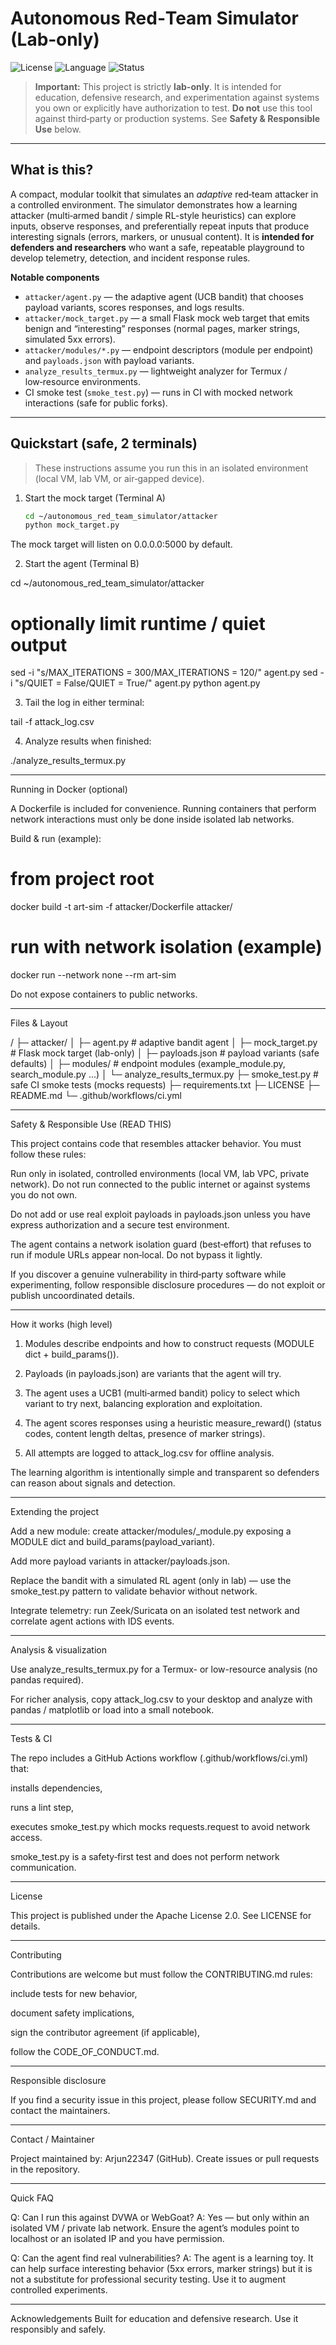 
# Autonomous Red‑Team Simulator (Lab‑only)

![License](https://img.shields.io/badge/License-Apache%202.0-blue.svg)
![Language](https://img.shields.io/badge/Python-3.11-blue.svg)
![Status](https://img.shields.io/badge/Status-Research%20%26%20Lab%20Tool-yellow)

> **Important:** This project is strictly **lab-only**. It is intended for education, defensive research, and experimentation against systems you own or explicitly have authorization to test. **Do not** use this tool against third‑party or production systems. See **Safety & Responsible Use** below.

---

## What is this?

A compact, modular toolkit that simulates an *adaptive* red‑team attacker in a controlled environment. The simulator demonstrates how a learning attacker (multi‑armed bandit / simple RL-style heuristics) can explore inputs, observe responses, and preferentially repeat inputs that produce interesting signals (errors, markers, or unusual content). It is **intended for defenders and researchers** who want a safe, repeatable playground to develop telemetry, detection, and incident response rules.

**Notable components**
- `attacker/agent.py` — the adaptive agent (UCB bandit) that chooses payload variants, scores responses, and logs results.
- `attacker/mock_target.py` — a small Flask mock web target that emits benign and “interesting” responses (normal pages, marker strings, simulated 5xx errors).
- `attacker/modules/*.py` — endpoint descriptors (module per endpoint) and `payloads.json` with payload variants.
- `analyze_results_termux.py` — lightweight analyzer for Termux / low‑resource environments.
- CI smoke test (`smoke_test.py`) — runs in CI with mocked network interactions (safe for public forks).

---

## Quickstart (safe, 2 terminals)

> These instructions assume you run this in an isolated environment (local VM, lab VM, or air‑gapped device).

1. Start the mock target (Terminal A)
   ```bash
   cd ~/autonomous_red_team_simulator/attacker
   python mock_target.py

The mock target will listen on 0.0.0.0:5000 by default.

2. Start the agent (Terminal B)

cd ~/autonomous_red_team_simulator/attacker
# optionally limit runtime / quiet output
sed -i "s/MAX_ITERATIONS = 300/MAX_ITERATIONS = 120/" agent.py
sed -i "s/QUIET = False/QUIET = True/" agent.py
python agent.py


3. Tail the log in either terminal:

tail -f attack_log.csv


4. Analyze results when finished:

./analyze_results_termux.py




---

Running in Docker (optional)

A Dockerfile is included for convenience. Running containers that perform network interactions must only be done inside isolated lab networks.

Build & run (example):

# from project root
docker build -t art-sim -f attacker/Dockerfile attacker/
# run with network isolation (example)
docker run --network none --rm art-sim

Do not expose containers to public networks.


---

Files & Layout

/
├─ attacker/
│  ├─ agent.py                # adaptive bandit agent
│  ├─ mock_target.py          # Flask mock target (lab-only)
│  ├─ payloads.json           # payload variants (safe defaults)
│  ├─ modules/                # endpoint modules (example_module.py, search_module.py ...)
│  └─ analyze_results_termux.py
├─ smoke_test.py              # safe CI smoke tests (mocks requests)
├─ requirements.txt
├─ LICENSE
├─ README.md
└─ .github/workflows/ci.yml


---

Safety & Responsible Use (READ THIS)

This project contains code that resembles attacker behavior. You must follow these rules:

Run only in isolated, controlled environments (local VM, lab VPC, private network). Do not run connected to the public internet or against systems you do not own.

Do not add or use real exploit payloads in payloads.json unless you have express authorization and a secure test environment.

The agent contains a network isolation guard (best‑effort) that refuses to run if module URLs appear non‑local. Do not bypass it lightly.

If you discover a genuine vulnerability in third‑party software while experimenting, follow responsible disclosure procedures — do not exploit or publish uncoordinated details.



---

How it works (high level)

1. Modules describe endpoints and how to construct requests (MODULE dict + build_params()).


2. Payloads (in payloads.json) are variants that the agent will try.


3. The agent uses a UCB1 (multi‑armed bandit) policy to select which variant to try next, balancing exploration and exploitation.


4. The agent scores responses using a heuristic measure_reward() (status codes, content length deltas, presence of marker strings).


5. All attempts are logged to attack_log.csv for offline analysis.



The learning algorithm is intentionally simple and transparent so defenders can reason about signals and detection.


---

Extending the project

Add a new module: create attacker/modules/<name>_module.py exposing a MODULE dict and build_params(payload_variant).

Add more payload variants in attacker/payloads.json.

Replace the bandit with a simulated RL agent (only in lab) — use the smoke_test.py pattern to validate behavior without network.

Integrate telemetry: run Zeek/Suricata on an isolated test network and correlate agent actions with IDS events.



---

Analysis & visualization

Use analyze_results_termux.py for a Termux- or low-resource analysis (no pandas required).

For richer analysis, copy attack_log.csv to your desktop and analyze with pandas / matplotlib or load into a small notebook.



---

Tests & CI

The repo includes a GitHub Actions workflow (.github/workflows/ci.yml) that:

installs dependencies,

runs a lint step,

executes smoke_test.py which mocks requests.request to avoid network access.


smoke_test.py is a safety‑first test and does not perform network communication.


---

License

This project is published under the Apache License 2.0. See LICENSE for details.


---

Contributing

Contributions are welcome but must follow the CONTRIBUTING.md rules:

include tests for new behavior,

document safety implications,

sign the contributor agreement (if applicable),

follow the CODE_OF_CONDUCT.md.



---

Responsible disclosure

If you find a security issue in this project, please follow SECURITY.md and contact the maintainers.


---

Contact / Maintainer

Project maintained by: Arjun22347 (GitHub). Create issues or pull requests in the repository.


---

Quick FAQ

Q: Can I run this against DVWA or WebGoat?
A: Yes — but only within an isolated VM / private lab network. Ensure the agent’s modules point to localhost or an isolated IP and you have permission.

Q: Can the agent find real vulnerabilities?
A: The agent is a learning toy. It can help surface interesting behavior (5xx errors, marker strings) but it is not a substitute for professional security testing. Use it to augment controlled experiments.


---

Acknowledgements
Built for education and defensive research. Use it responsibly and safely.
